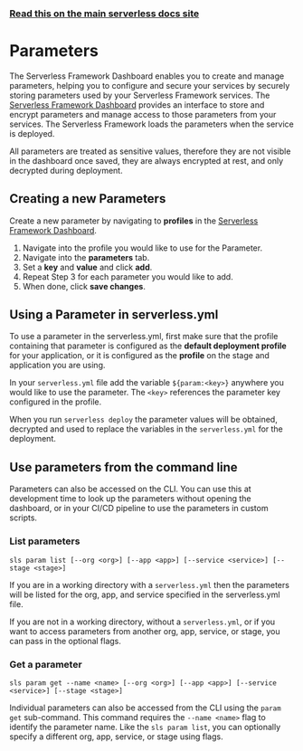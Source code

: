 <!--
title: Serverless Framework - Parameters
menuText: Parameters
menuOrder: 5
layout: Doc
-->

<!-- DOCS-SITE-LINK:START automatically generated  -->

### [Read this on the main serverless docs site](https://www.serverless.com/framework/docs/guides/parameters/)

<!-- DOCS-SITE-LINK:END -->

# Parameters

The Serverless Framework Dashboard enables you to create and manage parameters, helping you to configure and secure your services by securely storing parameters used by your Serverless Framework services. The [Serverless Framework Dashboard](https://app.serverless.com/) provides an interface to store and encrypt parameters and manage access to those parameters from your services. The Serverless Framework loads the parameters when the service is deployed.

All parameters are treated as sensitive values, therefore they are not visible in the dashboard once saved, they are always encrypted at rest, and only decrypted during deployment.

## Creating a new Parameters

Create a new parameter by navigating to **profiles** in the [Serverless Framework Dashboard](https://app.serverless.com).

1. Navigate into the profile you would like to use for the Parameter.
2. Navigate into the **parameters** tab.
3. Set a **key** and **value** and click **add**.
4. Repeat Step 3 for each parameter you would like to add.
5. When done, click **save changes**.

## Using a Parameter in serverless.yml

To use a parameter in the serverless.yml, first make sure that the profile containing that parameter is configured as the **default deployment profile** for your application, or it is configured as the **profile** on the stage and application you are using.

In your `serverless.yml` file add the variable `${param:<key>}` anywhere you would like to use the parameter. The `<key>` references the parameter key configured in the profile.

When you run `serverless deploy` the parameter values will be obtained, decrypted and used to replace the variables in the `serverless.yml` for the deployment.

## Use parameters from the command line

Parameters can also be accessed on the CLI. You can use this at development time to look up the parameters without opening the dashboard, or in your CI/CD pipeline to use the parameters in custom scripts.

### List parameters

`sls param list [--org <org>] [--app <app>] [--service <service>] [--stage <stage>]`

If you are in a working directory with a `serverless.yml` then the parameters will be listed for the org, app, and service specified in the serverless.yml file.

If you are not in a working directory, without a `serverless.yml`, or if you want to access parameters from another org, app, service, or stage, you can pass in the optional flags.

### Get a parameter

`sls param get --name <name> [--org <org>] [--app <app>] [--service <service>] [--stage <stage>]`

Individual parameters can also be accessed from the CLI using the `param get` sub-command. This command requires the `--name <name>` flag to identify the parameter name. Like the `sls param list`, you can optionally specify a different org, app, service, or stage using flags.
